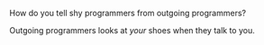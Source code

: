 How do you tell shy programmers from outgoing programmers?

<div type="expander" caption="Answer">
Outgoing programmers looks at <i>your</i> shoes when they talk to you.
</div>